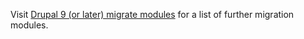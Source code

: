Visit [Drupal 9 (or later) migrate modules](https://www.drupal.org/docs/upgrading-drupal/upgrading-from-drupal-6-or-drupal-7/drupal-9-or-later-migrate-modules) for a list of further migration modules.